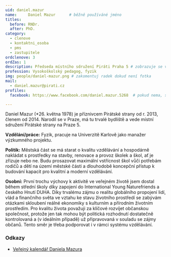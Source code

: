 ```yaml
---
uid: daniel.mazur
name:     Daniel Mazur  	# běžně používáné jméno
titles:
  before: RNDr. 
  after: PhD.
category:
  - clenove
  - kontaktni_osoba
  - pms
  - zastupitele  
ordclenove: 3
ordZas: 1
description: Předseda místního sdružení Piráti Praha 5 # zobrazuje se v lide
profession: Vysokoškolský pedagog, fyzik
img: people/daniel-mazur.png # zakomentuj radek dokud není fotka
mail:
  - daniel.mazur@pirati.cz
profiles:
  facebook: https://www.facebook.com/daniel.mazur.5268  # pokud nema, staci smazat tuto radku

---
```


Daniel Mazur (*26. května 1978) je příznivcem Pirátské strany od r. 2013, členem od 2014. Narodil se v Praze, má tu trvalé bydliště a vede místní sdružení Pirátské strany na Praze 5. 

**Vzdělání/práce:** Fyzik, pracuje na Univerzitě Karlově jako manažer výzkumného projektu.

**Politik:** Městská část se má starat o kvalitu vzdělávání a hospodárně nakládat s prostředky na stavby, renovace a provoz školek a škol, ať je zřizuje nebo ne. Budu prosazovat maximální vstřícnost škol vůči potřebám rodičů a dětí na území městské části a dlouhodobě koncepční přístup k budování kapacit pro kvalitní a moderní vzdělávání.

**Osobní:** První trochu výchovy k aktivitě ve veřejném životě jsem dostal během střední školy díky zapojení do International Young Naturefriends a českého Hnutí DUHA. Díky trvalému zájmu o realitu globálního propojení lidí, vlád a finančního světa ve vztahu ke stavu životního prostředí se zabývám otázkami skloubení reálné ekonomiky s kulturním a přírodním životním prostředím. Pro kvalitu života považuji za klíčové rozvíjet občanskou společnost, protože jen tak mohou být politická rozhodnutí dostatečně kontrolovaná a (v ideálním případě) už připravovaná v souladu se zájmy občanů. Tento směr je třeba podporovat i v rámci systému vzdělávání.

### Odkazy 

* [Veřejný kalendář Daniela Mazura](https://gate.praha5.cz/owa/calendar/b1a921da26aa4cc5ac766c0209e61746@praha5.cz/1ad757c399554a0faebaacba80d3bdf73720931561928311643/calendar.html)
